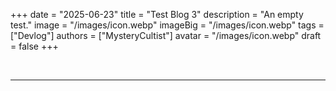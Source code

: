 +++
date = "2025-06-23"
title = "Test Blog 3"
description = "An empty test."
image = "/images/icon.webp"
imageBig = "/images/icon.webp"
tags = ["Devlog"]
authors = ["MysteryCultist"]
avatar = "/images/icon.webp"
draft = false
+++

&nbsp;

---